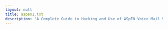```yaml
---
layout: null
title: aspen1.txt
description: "A Complete Guide to Hacking and Use of ASpEN Voice Mail Systems by Caveman (January 13, 1992)"
---
```

